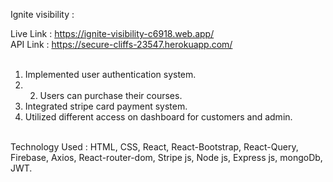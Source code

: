 Ignite visibility : 

Live Link : https://ignite-visibility-c6918.web.app/ </br>
API Link : https://secure-cliffs-23547.herokuapp.com/ </br></br>

1. Implemented user authentication system. </br>
2. 2.  Users can purchase their courses.</br>
3. Integrated stripe card payment system. </br>
4. Utilized different access on dashboard for customers and admin.</br></br>


Technology Used :   HTML, CSS, React, React-Bootstrap, React-Query, Firebase, Axios, 
                    React-router-dom, Stripe js, Node js, Express js, mongoDb, JWT.
